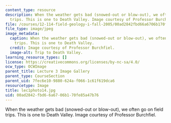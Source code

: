 ```yaml
---
content_type: resource
description: When the weather gets bad (snowed-out or blow-out), we often go on field
  trips. This is one to Death Valley. Image courtesy of Professor Burchfiel.
file: /courses/12-114-field-geology-i-fall-2005/00ad2842fbd66a6706b170fe85a47b76_lec1photo14.jpg
file_type: image/jpeg
image_metadata:
  caption: When the weather gets bad (snowed-out or blow-out), we often go on field
    trips. This is one to Death Valley.
  credit: Image courtesy of Professor Burchfiel.
  image-alt: Trip to Death Valley.
learning_resource_types: []
license: https://creativecommons.org/licenses/by-nc-sa/4.0/
ocw_type: OCWImage
parent_title: Lecture 3 Image Gallery
parent_type: CourseSection
parent_uid: 7fec6e10-9880-624a-f066-1c61f619dca6
resourcetype: Image
title: lec1photo14.jpg
uid: 00ad2842-fbd6-6a67-06b1-70fe85a47b76
---
```

When the weather gets bad (snowed-out or blow-out), we often go on field trips. This is one to Death Valley. Image courtesy of Professor Burchfiel.